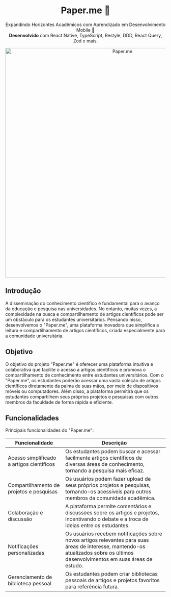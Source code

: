 <h1 align="center">Paper.me 📖</h1>

<p align="center">Expandindo Horizontes Acadêmicos com Aprendizado em Desenvolvimento Mobile 📱  <br> <strong>Desenvolvido</strong> com React Native, TypeScript, Restyle, DDD, React Query, Zod e mais.
</p>

<div align="center"><img src="https://i.imgur.com/sbgHAvk.jpg" title="Paper.me" alt="Paper.me" height="720"/></div>

## Introdução

A disseminação do conhecimento científico é fundamental para o avanço da educação e pesquisa nas universidades. No entanto, muitas vezes, a complexidade na busca e compartilhamento de artigos científicos pode ser um obstáculo para os estudantes universitários. Pensando nisso, desenvolvemos o "Paper.me", uma plataforma inovadora que simplifica a leitura e compartilhamento de artigos científicos, criada especialmente para a comunidade universitária.

## Objetivo

O objetivo do projeto "Paper.me" é oferecer uma plataforma intuitiva e colaborativa que facilite o acesso a artigos científicos e promova o compartilhamento de conhecimento entre estudantes universitários. Com o "Paper.me", os estudantes poderão acessar uma vasta coleção de artigos científicos diretamente da palma de suas mãos, por meio de dispositivos móveis ou computadores. Além disso, a plataforma permitirá que os estudantes compartilhem seus próprios projetos e pesquisas com outros membros da faculdade de forma rápida e eficiente.

## Funcionalidades

Principais funcionalidades do "Paper.me":

| Funcionalidade                                       | Descrição                                                                                                                         |
|------------------------------------------------------|-----------------------------------------------------------------------------------------------------------------------------------|
| Acesso simplificado a artigos científicos            | Os estudantes podem buscar e acessar facilmente artigos científicos de diversas áreas de conhecimento, tornando a pesquisa mais eficaz. |
| Compartilhamento de projetos e pesquisas             | Os usuários podem fazer upload de seus próprios projetos e pesquisas, tornando-os acessíveis para outros membros da comunidade acadêmica. |
| Colaboração e discussão                              | A plataforma permite comentários e discussões sobre os artigos e projetos, incentivando o debate e a troca de ideias entre os estudantes. |
| Notificações personalizadas                          | Os usuários recebem notificações sobre novos artigos relevantes para suas áreas de interesse, mantendo-os atualizados sobre os últimos desenvolvimentos em suas áreas de estudo. |
| Gerenciamento de biblioteca pessoal                   | Os estudantes podem criar bibliotecas pessoais de artigos e projetos favoritos para referência futura.                               |
